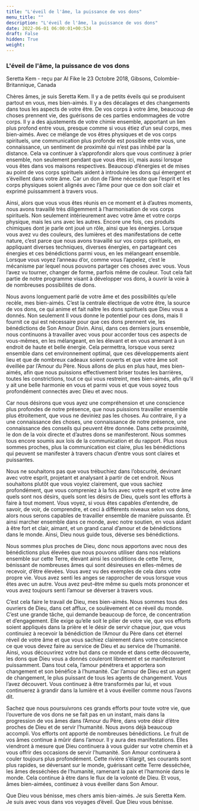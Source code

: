 ```yaml
---
title: "L'éveil de l'âme, la puissance de vos dons"
menu_title: ""
description: "L'éveil de l'âme, la puissance de vos dons"
date: 2022-06-01 06:00:01+00:534
draft: False
hidden: True
weight:
---
```

### L'éveil de l'âme, la puissance de vos dons

Seretta Kem - reçu par Al Fike le 23 Octobre 2018, Gibsons, Colombie-Britannique, Canada

Chères âmes, je suis Seretta Kem. Il y a de petits éveils qui se produisent partout en vous, mes bien-aimés. Il y a des décalages et des changements dans tous les aspects de votre être. De vos corps à votre âme, beaucoup de choses prennent vie, des guérisons de ces parties endommagées de votre corps. Il y a des ajustements de votre chimie ensemble, apportant un lien plus profond entre vous, presque comme si vous étiez d’un seul corps, mes bien-aimés. Avec ce mélange de vos êtres physiques et de vos corps spirituels, une communication plus profonde est possible entre vous, une connaissance, un sentiment de proximité qui n’est pas inhibé par la distance. Cela va continuer à s’approfondir alors que vous continuez à prier ensemble, non seulement pendant que vous êtes ici, mais aussi lorsque vous êtes dans vos maisons respectives. Beaucoup d’énergies et de mises au point de vos corps spirituels aident à introduire les dons qui émergent et s’éveillent dans votre âme. Car un don de l’âme nécessite que l’esprit et les corps physiques soient alignés avec l’âme pour que ce don soit clair et exprimé puissamment à travers vous.

Ainsi, alors que vous vous êtes réunis en ce moment et à d’autres moments, nous avons travaillé très diligemment à l’harmonisation de vos corps spirituels. Non seulement intérieurement avec votre âme et votre corps physique, mais les uns avec les autres. Encore une fois, ces produits chimiques dont je parle ont joué un rôle, ainsi que les énergies. Lorsque vous avez vu des couleurs, des lumières et des manifestations de cette nature, c’est parce que nous avons travaillé sur vos corps spirituels, en appliquant diverses techniques, diverses énergies, en partageant ces énergies et ces bénédictions parmi vous, en les mélangeant ensemble. Lorsque vous voyez l’anneau d’or, comme vous l’appelez, c’est le mécanisme par lequel nous pouvons partager ces choses avec vous. Vous l’avez vu tourner, changer de forme, parfois même de couleur. Tout cela fait partie de notre programme visant à développer vos dons, à ouvrir la voie à de nombreuses possibilités de dons.

Nous avons longuement parlé de votre âme et des possibilités qu’elle recèle, mes bien-aimés. C’est la centrale électrique de votre être, la source de vos dons, ce qui anime et fait naître les dons spirituels que Dieu vous a donnés. Non seulement Il vous donne le potentiel pour ces dons, mais Il fournit ce qui est nécessaire pour que ces dons prennent vie, les bénédictions de Son Amour Divin. Ainsi, dans ces derniers jours ensemble, nous continuons à travailler avec vous pour accorder tous ces aspects de vous-mêmes, en les mélangeant, en les élevant et en vous amenant à un endroit de haute et belle énergie. Cela permettra, lorsque vous serez ensemble dans cet environnement optimal, que ces développements aient lieu et que de nombreux cadeaux soient ouverts et que votre âme soit éveillée par l’Amour du Père. Nous allons de plus en plus haut, mes bien-aimés, afin que nous puissions effectivement briser toutes les barrières, toutes les constrictions, tout ce qui vous restreint, mes bien-aimés, afin qu’il y ait une belle harmonie en vous et parmi vous et que vous soyez tous profondément connectés avec Dieu et avec nous.

Car nous désirons que vous ayez une compréhension et une conscience plus profondes de notre présence, que nous puissions travailler ensemble plus étroitement, que vous ne deviniez pas les choses. Au contraire, il y a une connaissance des choses, une connaissance de notre présence, une connaissance des conseils qui peuvent être donnée. Dans cette proximité, le don de la voix directe et d’autres dons se manifesteront. Nous sommes tous encore soumis aux lois de la communication et du rapport. Plus nous sommes proches, plus la communication est claire, plus les bénédictions qui peuvent se manifester à travers chacun d’entre vous sont claires et puissantes.

Nous ne souhaitons pas que vous trébuchiez dans l’obscurité, devinant avec votre esprit, projetant et analysant à partir de cet endroit. Nous souhaitons plutôt que vous voyiez clairement, que vous sachiez profondément, que vous compreniez à la fois avec votre esprit et votre âme quels sont nos désirs, quels sont les désirs de Dieu, quels sont les efforts à faire à tout moment. Vous voyez, si vous êtes capables d’entendre, de savoir, de voir, de comprendre, et ceci à différents niveaux selon vos dons, alors nous serons capables de travailler ensemble de manière puissante. Et ainsi marcher ensemble dans ce monde, avec notre soutien, en vous aidant à être fort et clair, aimant, et un grand canal d’amour et de bénédictions dans le monde. Ainsi, Dieu nous guide tous, déverse ses bénédictions.

Nous sommes plus proches de Dieu, donc nous apportons avec nous des bénédictions plus élevées que nous pouvons utiliser dans nos relations ensemble sur cette Terre, élevant ainsi les conditions de cette Terre, bénissant de nombreuses âmes qui sont désireuses en elles-mêmes de recevoir, d’être élevées. Vous avez vu des exemples de cela dans votre propre vie. Vous avez senti les anges se rapprocher de vous lorsque vous êtes avec un autre. Vous avez peut-être même su quels mots prononcer et vous avez toujours senti l’amour se déverser à travers vous.

C’est cela faire le travail de Dieu, mes bien-aimés. Nous sommes tous des ouvriers de Dieu, dans cet afflux, ce soulèvement et ce réveil du monde. C’est une grande tâche, qui demande beaucoup de force, de concentration et d’engagement. Elle exige qu’elle soit le pilier de votre vie, que vos efforts soient appliqués dans la prière et le désir de servir chaque jour, que vous continuiez à recevoir la bénédiction de l’Amour du Père dans cet éternel réveil de votre âme et que vous sachiez clairement dans votre conscience ce que vous devez faire au service de Dieu et au service de l’humanité. Ainsi, vous découvrirez votre but dans ce monde et dans cette découverte, les dons que Dieu vous a donnés couleront librement et se manifesteront puissamment. Dans tout cela, l’amour pénétrera et apportera son changement et son bénéfice à l’humanité. Car l’amour de Dieu est un agent de changement, le plus puissant de tous les agents de changement. Vous l’avez découvert. Vous continuez à être transformés par lui, et vous continuerez à grandir dans la lumière et à vous éveiller comme nous l’avons dit.

Sachez que nous poursuivrons ces grands efforts pour toute votre vie, que l’ouverture de vos dons ne se fait pas en un instant, mais dans la progression de vos âmes dans l’Amour du Père, dans votre désir d’être proches de Dieu et de servir l’humanité. Nous avons déjà beaucoup accompli. Vos efforts ont apporté de nombreuses bénédictions. Le fruit de vos âmes continue à mûrir dans l’amour. Il y aura des manifestations. Elles viendront à mesure que Dieu continuera à vous guider sur votre chemin et à vous offrir des occasions de servir l’humanité. Son Amour continuera à couler toujours plus profondément. Cette rivière s’élargit, ses courants sont plus rapides, se déversant sur le monde, guérissant cette Terre desséchée, les âmes desséchées de l’humanité, ramenant la paix et l’harmonie dans le monde. Cela continue à être dans le flux de la volonté de Dieu. Et vous, âmes bien-aimées, continuez à vous éveiller dans Son Amour.

Que Dieu vous bénisse, mes chers amis bien-aimés. Je suis Seretta Kem. Je suis avec vous dans vos voyages d’éveil. Que Dieu vous bénisse.



